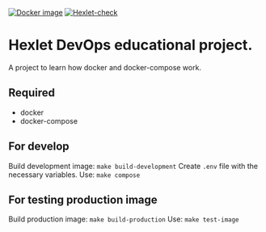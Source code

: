 [![Docker image](https://github.com/glagius/devops-for-programmers-project-lvl1/actions/workflows/docker-build.yml/badge.svg)](https://github.com/glagius/devops-for-programmers-project-lvl1/actions/workflows/docker-build.yml)
[![Hexlet-check](https://github.com/glagius/devops-for-programmers-project-lvl1/actions/workflows/hexlet-check.yml/badge.svg)](https://github.com/glagius/devops-for-programmers-project-lvl1/actions/workflows/hexlet-check.yml)

# Hexlet DevOps educational project.
A project to learn how docker and docker-compose work.

## Required
- docker
- docker-compose

## For develop
Build development image: `make build-development`
Create `.env` file with the necessary variables.
Use: `make compose`

## For testing production image
Build production image: `make build-production`
Use: `make test-image`
